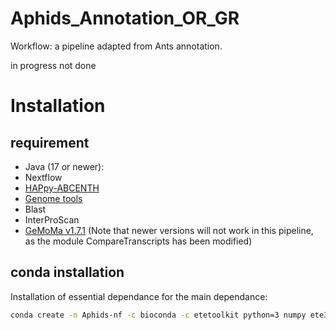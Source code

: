 # Aphids_Annotation_OR_GR
Workflow: a pipeline adapted from Ants annotation. 

in progress not done 

# Installation

## requirement

  - Java (17 or newer):
  - Nextflow
  - [HAPpy-ABCENTH](https://github.com/biorover/HAPpy-ABCENTH)
  - [Genome tools](https://genometools.org/)
  - Blast
  - InterProScan
  - [GeMoMa v1.7.1](https://www.jstacs.de/index.php/GeMoMa) (Note that newer versions will not work in this pipeline, as the module CompareTranscripts has been modified)

## conda installation

Installation of essential dependance for the main dependance:

```bash
conda create -n Aphids-nf -c bioconda -c etetoolkit python=3 numpy ete3 wise2 mafft=7 hmmer=3 intervaltree pandas perl
